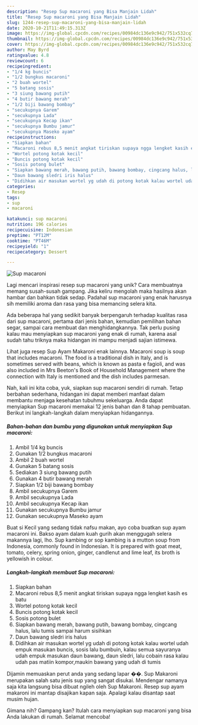 ```yaml
---
description: "Resep Sup macaroni yang Bisa Manjain Lidah"
title: "Resep Sup macaroni yang Bisa Manjain Lidah"
slug: 1244-resep-sup-macaroni-yang-bisa-manjain-lidah
date: 2020-10-21T11:49:15.313Z
image: https://img-global.cpcdn.com/recipes/00984dc136e9c942/751x532cq70/sup-macaroni-foto-resep-utama.jpg
thumbnail: https://img-global.cpcdn.com/recipes/00984dc136e9c942/751x532cq70/sup-macaroni-foto-resep-utama.jpg
cover: https://img-global.cpcdn.com/recipes/00984dc136e9c942/751x532cq70/sup-macaroni-foto-resep-utama.jpg
author: May Byrd
ratingvalue: 4.8
reviewcount: 6
recipeingredient:
- "1/4 kg buncis"
- "1/2 bungkus macaroni"
- "2 buah wortel"
- "5 batang sosis"
- "3 siung bawang putih"
- "4 butir bawang merah"
- "1/2 biji bawang bombay"
- "secukupnya Garem"
- "secukupnya Lada"
- "secukupnya Kecap ikan"
- "secukupnya Bumbu jamur"
- "secukupnya Maseko ayam"
recipeinstructions:
- "Siapkan bahan"
- "Macaroni rebus 8,5 menit angkat tiriskan supaya ngga lengket kasih es batu"
- "Wortel potong kotak kecil"
- "Buncis potong kotak kecil"
- "Sosis potong bulet"
- "Siapkan bawang merah, bawang putih, bawang bombay, cingcang halus, lalu tumis sampai harum sisihkan"
- "Daun bawang sledri iris halus"
- "Didihkan air masukan wortel yg udah di potong kotak kalau wortel udah empuk masukan buncis, sosis lalu bumbuin, kalau semua sayuranya udah empuk masukan daun bawang, daun sledri, lalu cobain rasa kalau udah pas matiin kompor,maukin bawang yang udah di tumis"
categories:
- Resep
tags:
- sup
- macaroni

katakunci: sup macaroni 
nutrition: 196 calories
recipecuisine: Indonesian
preptime: "PT12M"
cooktime: "PT46M"
recipeyield: "1"
recipecategory: Dessert

---
```



![Sup macaroni](https://img-global.cpcdn.com/recipes/00984dc136e9c942/751x532cq70/sup-macaroni-foto-resep-utama.jpg)

Lagi mencari inspirasi resep sup macaroni yang unik? Cara membuatnya memang susah-susah gampang. Jika keliru mengolah maka hasilnya akan hambar dan bahkan tidak sedap. Padahal sup macaroni yang enak harusnya sih memiliki aroma dan rasa yang bisa memancing selera kita.

Ada beberapa hal yang sedikit banyak berpengaruh terhadap kualitas rasa dari sup macaroni, pertama dari jenis bahan, kemudian pemilihan bahan segar, sampai cara membuat dan menghidangkannya. Tak perlu pusing kalau mau menyiapkan sup macaroni yang enak di rumah, karena asal sudah tahu triknya maka hidangan ini mampu menjadi sajian istimewa.

Lihat juga resep Sup Ayam Makaroni enak lainnya. Macaroni soup is soup that includes macaroni. The food is a traditional dish in Italy, and is sometimes served with beans, which is known as pasta e fagioli, and was also included in Mrs Beeton&#39;s Book of Household Management where the connection with Italy is mentioned and the dish includes parmesan.


Nah, kali ini kita coba, yuk, siapkan sup macaroni sendiri di rumah. Tetap berbahan sederhana, hidangan ini dapat memberi manfaat dalam membantu menjaga kesehatan tubuhmu sekeluarga. Anda dapat menyiapkan Sup macaroni memakai 12 jenis bahan dan 8 tahap pembuatan. Berikut ini langkah-langkah dalam menyiapkan hidangannya.

<!--inarticleads1-->

##### Bahan-bahan dan bumbu yang digunakan untuk menyiapkan Sup macaroni:

1. Ambil 1/4 kg buncis
1. Gunakan 1/2 bungkus macaroni
1. Ambil 2 buah wortel
1. Gunakan 5 batang sosis
1. Sediakan 3 siung bawang putih
1. Gunakan 4 butir bawang merah
1. Siapkan 1/2 biji bawang bombay
1. Ambil secukupnya Garem
1. Ambil secukupnya Lada
1. Ambil secukupnya Kecap ikan
1. Gunakan secukupnya Bumbu jamur
1. Gunakan secukupnya Maseko ayam


Buat si Kecil yang sedang tidak nafsu makan, ayo coba buatkan sup ayam macaroni ini. Bakso ayam dalam kuah gurih akan menggugah selera makannya lagi, lho. Sup kambing or sop kambing is a mutton soup from Indonesia, commonly found in Indonesian. It is prepared with goat meat, tomato, celery, spring onion, ginger, candlenut and lime leaf, its broth is yellowish in colour. 

<!--inarticleads2-->

##### Langkah-langkah membuat Sup macaroni:

1. Siapkan bahan
1. Macaroni rebus 8,5 menit angkat tiriskan supaya ngga lengket kasih es batu
1. Wortel potong kotak kecil
1. Buncis potong kotak kecil
1. Sosis potong bulet
1. Siapkan bawang merah, bawang putih, bawang bombay, cingcang halus, lalu tumis sampai harum sisihkan
1. Daun bawang sledri iris halus
1. Didihkan air masukan wortel yg udah di potong kotak kalau wortel udah empuk masukan buncis, sosis lalu bumbuin, kalau semua sayuranya udah empuk masukan daun bawang, daun sledri, lalu cobain rasa kalau udah pas matiin kompor,maukin bawang yang udah di tumis


Dijamin memuaskan perut anda yang sedang lapar ��. Sup Makaroni merupakan salah satu jenis sup yang sangat disukai. Mendengar namanya saja kita langsung bisa dibuat ngileh oleh Sup Makaroni. Resep sup ayam makaroni ini mantap disajikan kapan saja. Apalagi kalau disantap saat musim hujan. 

Gimana nih? Gampang kan? Itulah cara menyiapkan sup macaroni yang bisa Anda lakukan di rumah. Selamat mencoba!
